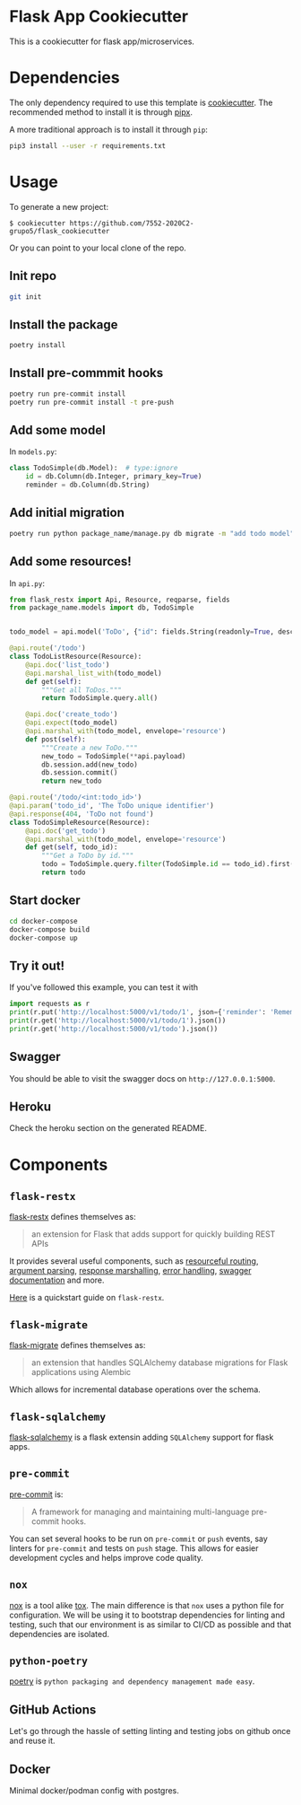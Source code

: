 # Flask App Cookiecutter

This is a cookiecutter for flask app/microservices.

# Dependencies

The only dependency required to use this template is [cookiecutter](https://cookiecutter.readthedocs.io/en/1.7.2/). The recommended method to install it is through [pipx](https://pipxproject.github.io/pipx/installation/).

A more traditional approach is to install it through `pip`:

```bash
pip3 install --user -r requirements.txt
```

# Usage

To generate a new project:
```
$ cookiecutter https://github.com/7552-2020C2-grupo5/flask_cookiecutter
```

Or you can point to your local clone of the repo.

## Init repo
```bash
git init
```

## Install the package
```bash
poetry install
```

## Install pre-commmit hooks
```bash
poetry run pre-commit install
poetry run pre-commit install -t pre-push
```

## Add some model
In `models.py`:

```python
class TodoSimple(db.Model):  # type:ignore 
    id = db.Column(db.Integer, primary_key=True)
    reminder = db.Column(db.String)
```

## Add initial migration
```bash
poetry run python package_name/manage.py db migrate -m "add todo model"
```

## Add some resources!
In `api.py`:

```python
from flask_restx import Api, Resource, reqparse, fields
from package_name.models import db, TodoSimple


todo_model = api.model('ToDo', {"id": fields.String(readonly=True, description="The unique identifier of the task"), "reminder": fields.String(required=True, description="What you want to remember.")})

@api.route('/todo')
class TodoListResource(Resource):
    @api.doc('list_todo')
    @api.marshal_list_with(todo_model)
    def get(self):
        """Get all ToDos."""
        return TodoSimple.query.all()

    @api.doc('create_todo')
    @api.expect(todo_model)
    @api.marshal_with(todo_model, envelope='resource')
    def post(self):
        """Create a new ToDo."""
        new_todo = TodoSimple(**api.payload)
        db.session.add(new_todo)
        db.session.commit()
        return new_todo

@api.route('/todo/<int:todo_id>')
@api.param('todo_id', 'The ToDo unique identifier')
@api.response(404, 'ToDo not found')
class TodoSimpleResource(Resource):
    @api.doc('get_todo')
    @api.marshal_with(todo_model, envelope='resource')
    def get(self, todo_id): 
        """Get a ToDo by id."""
        todo = TodoSimple.query.filter(TodoSimple.id == todo_id).first()
        return todo
```

## Start docker
```bash
cd docker-compose
docker-compose build
docker-compose up
```

## Try it out!
If you've followed this example, you can test it with

```python
import requests as r
print(r.put('http://localhost:5000/v1/todo/1', json={'reminder': 'Remember the eggs'}).json())
print(r.get('http://localhost:5000/v1/todo/1').json())
print(r.get('http://localhost:5000/v1/todo').json())
```

## Swagger
You should be able to visit the swagger docs on `http://127.0.0.1:5000`.

## Heroku
Check the heroku section on the generated README.

# Components

## `flask-restx`
[flask-restx](https://flask-restx.readthedocs.io/en/latest/) defines themselves as:

> an extension for Flask that adds support for quickly building REST APIs

It provides several useful components, such as [resourceful routing](https://flask-restx.readthedocs.io/en/latest/quickstart.html#resourceful-routing), [argument parsing](https://flask-restx.readthedocs.io/en/latest/quickstart.html#argument-parsing), [response marshalling](https://flask-restx.readthedocs.io/en/latest/marshalling.html), [error handling](https://flask-restx.readthedocs.io/en/latest/errors.html), [swagger documentation](https://flask-restx.readthedocs.io/en/latest/swagger.html) and more.

[Here](https://flask-restx.readthedocs.io/en/latest/quickstart.html) is a quickstart guide on `flask-restx`.

## `flask-migrate`
[flask-migrate](https://flask-migrate.readthedocs.io/en/latest/) defines themselves as:

> an extension that handles SQLAlchemy database migrations for Flask applications using Alembic

Which allows for incremental database operations over the schema.

## `flask-sqlalchemy`
[flask-sqlalchemy](https://flask-sqlalchemy.palletsprojects.com/en/2.x/) is a flask extensin adding `SQLAlchemy` support for flask apps.

## `pre-commit`
[pre-commit](https://pre-commit.com) is:

> A framework for managing and maintaining multi-language pre-commit hooks.

You can set several hooks to be run on `pre-commit` or `push` events, say linters for `pre-commit` and tests on `push` stage. This allows for easier development cycles and helps improve code quality.

## `nox`
[nox](https://nox.thea.codes/en/stable/) is a tool alike [tox](https://tox.readthedocs.io/en/latest/). The main difference is that `nox` uses a python file for configuration. We will be using it to bootstrap dependencies for linting and testing, such that our environment is as similar to CI/CD as possible and that dependencies are isolated.

## `python-poetry`
[poetry](https://python-poetry.org) is `python packaging and dependency management made easy`.

## GitHub Actions
Let's go through the hassle of setting linting and testing jobs on github once and reuse it. 

## Docker
Minimal docker/podman config with postgres.


